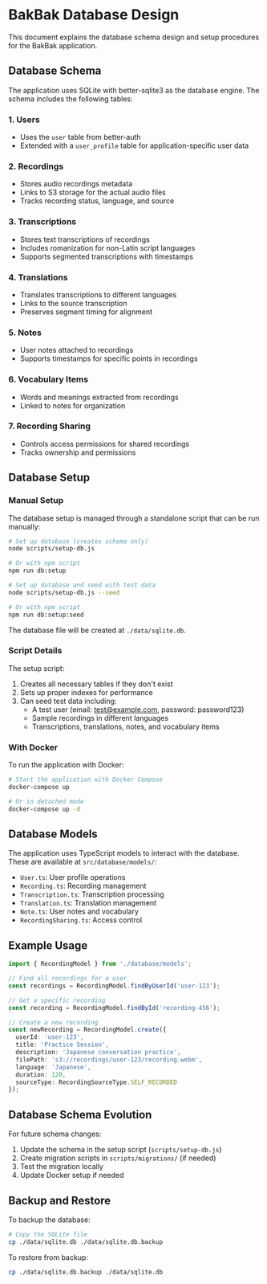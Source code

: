 # BakBak Database Design

This document explains the database schema design and setup procedures for the BakBak application.

## Database Schema

The application uses SQLite with better-sqlite3 as the database engine. The schema includes the following tables:

### 1. Users
- Uses the `user` table from better-auth
- Extended with a `user_profile` table for application-specific user data

### 2. Recordings
- Stores audio recordings metadata
- Links to S3 storage for the actual audio files
- Tracks recording status, language, and source

### 3. Transcriptions
- Stores text transcriptions of recordings
- Includes romanization for non-Latin script languages
- Supports segmented transcriptions with timestamps

### 4. Translations
- Translates transcriptions to different languages
- Links to the source transcription
- Preserves segment timing for alignment

### 5. Notes
- User notes attached to recordings
- Supports timestamps for specific points in recordings

### 6. Vocabulary Items
- Words and meanings extracted from recordings
- Linked to notes for organization

### 7. Recording Sharing
- Controls access permissions for shared recordings
- Tracks ownership and permissions

## Database Setup

### Manual Setup

The database setup is managed through a standalone script that can be run manually:

```bash
# Set up database (creates schema only)
node scripts/setup-db.js

# Or with npm script
npm run db:setup

# Set up database and seed with test data
node scripts/setup-db.js --seed

# Or with npm script
npm run db:setup:seed
```

The database file will be created at `./data/sqlite.db`.

### Script Details

The setup script:

1. Creates all necessary tables if they don't exist
2. Sets up proper indexes for performance
3. Can seed test data including:
   - A test user (email: test@example.com, password: password123)
   - Sample recordings in different languages
   - Transcriptions, translations, notes, and vocabulary items

### With Docker

To run the application with Docker:

```bash
# Start the application with Docker Compose
docker-compose up

# Or in detached mode
docker-compose up -d
```

## Database Models

The application uses TypeScript models to interact with the database. These are available at `src/database/models/`:

- `User.ts`: User profile operations
- `Recording.ts`: Recording management
- `Transcription.ts`: Transcription processing
- `Translation.ts`: Translation management
- `Note.ts`: User notes and vocabulary
- `RecordingSharing.ts`: Access control

## Example Usage

```typescript
import { RecordingModel } from './database/models';

// Find all recordings for a user
const recordings = RecordingModel.findByUserId('user-123');

// Get a specific recording
const recording = RecordingModel.findById('recording-456');

// Create a new recording
const newRecording = RecordingModel.create({
  userId: 'user-123',
  title: 'Practice Session',
  description: 'Japanese conversation practice',
  filePath: 's3://recordings/user-123/recording.webm',
  language: 'Japanese',
  duration: 120,
  sourceType: RecordingSourceType.SELF_RECORDED
});
```

## Database Schema Evolution

For future schema changes:

1. Update the schema in the setup script (`scripts/setup-db.js`)
2. Create migration scripts in `scripts/migrations/` (if needed)
3. Test the migration locally
4. Update Docker setup if needed

## Backup and Restore

To backup the database:

```bash
# Copy the SQLite file
cp ./data/sqlite.db ./data/sqlite.db.backup
```

To restore from backup:

```bash
cp ./data/sqlite.db.backup ./data/sqlite.db
```
